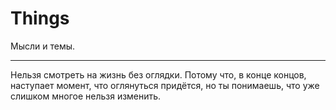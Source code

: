# Things
Мысли и темы.

---

Нельзя смотреть на жизнь без оглядки.
Потому что, в конце концов, наступает момент, что оглянуться придётся,
но ты понимаешь, что уже слишком многое нельзя изменить.
